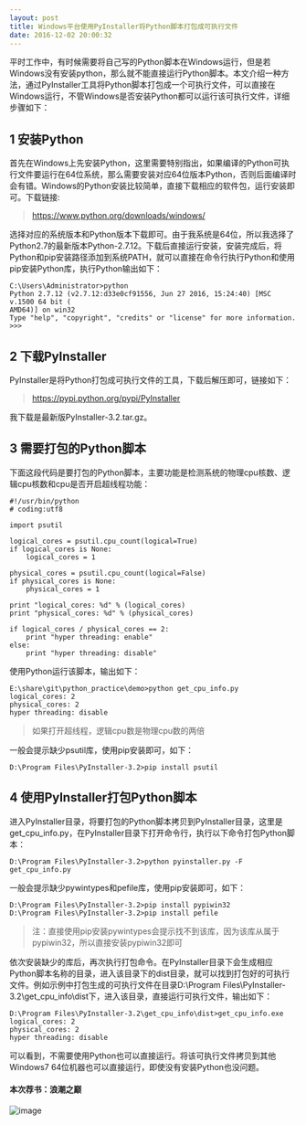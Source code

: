 ```yaml
---
layout: post
title: Windows平台使用PyInstaller将Python脚本打包成可执行文件
date: 2016-12-02 20:00:32
---
```


平时工作中，有时候需要将自己写的Python脚本在Windows运行，但是若Windows没有安装python，那么就不能直接运行Python脚本。本文介绍一种方法，通过PyInstaller工具将Python脚本打包成一个可执行文件，可以直接在Windows运行，不管Windows是否安装Python都可以运行该可执行文件，详细步骤如下：

## 1 安装Python

首先在Windows上先安装Python，这里需要特别指出，如果编译的Python可执行文件要运行在64位系统，那么需要安装对应64位版本Python，否则后面编译时会有错。Windows的Python安装比较简单，直接下载相应的软件包，运行安装即可。下载链接:

>https://www.python.org/downloads/windows/

选择对应的系统版本和Python版本下载即可。由于我系统是64位，所以我选择了Python2.7的最新版本Python-2.7.12。下载后直接运行安装，安装完成后，将Python和pip安装路径添加到系统PATH，就可以直接在命令行执行Python和使用pip安装Python库，执行Python输出如下：

```
C:\Users\Administrator>python
Python 2.7.12 (v2.7.12:d33e0cf91556, Jun 27 2016, 15:24:40) [MSC v.1500 64 bit (
AMD64)] on win32
Type "help", "copyright", "credits" or "license" for more information.
>>>
```

## 2 下载PyInstaller

PyInstaller是将Python打包成可执行文件的工具，下载后解压即可，链接如下：

> https://pypi.python.org/pypi/PyInstaller

我下载是最新版PyInstaller-3.2.tar.gz。

## 3 需要打包的Python脚本

下面这段代码是要打包的Python脚本，主要功能是检测系统的物理cpu核数、逻辑cpu核数和cpu是否开启超线程功能：

```
#!/usr/bin/python
# coding:utf8

import psutil

logical_cores = psutil.cpu_count(logical=True)
if logical_cores is None:
    logical_cores = 1

physical_cores = psutil.cpu_count(logical=False)
if physical_cores is None:
    physical_cores = 1

print "logical_cores: %d" % (logical_cores)
print "physical_cores: %d" % (physical_cores)

if logical_cores / physical_cores == 2:
    print "hyper threading: enable"
else:
    print "hyper threading: disable"
```

使用Python运行该脚本，输出如下：

```
E:\share\git\python_practice\demo>python get_cpu_info.py
logical_cores: 2
physical_cores: 2
hyper threading: disable
```

>如果打开超线程，逻辑cpu数是物理cpu数的两倍

一般会提示缺少psutil库，使用pip安装即可，如下：

```
D:\Program Files\PyInstaller-3.2>pip install psutil
```

## 4 使用PyInstaller打包Python脚本

进入PyInstaller目录，将要打包的Python脚本拷贝到PyInstaller目录，这里是get_cpu_info.py，在PyInstaller目录下打开命令行，执行以下命令打包Python脚本：

```
D:\Program Files\PyInstaller-3.2>python pyinstaller.py -F get_cpu_info.py
```

一般会提示缺少pywintypes和pefile库，使用pip安装即可，如下：

```
D:\Program Files\PyInstaller-3.2>pip install pypiwin32
D:\Program Files\PyInstaller-3.2>pip install pefile
```

>注：直接使用pip安装pywintypes会提示找不到该库，因为该库从属于pypiwin32，所以直接安装pypiwin32即可

依次安装缺少的库后，再次执行打包命令。在PyInstaller目录下会生成相应Python脚本名称的目录，进入该目录下的dist目录，就可以找到打包好的可执行文件。例如示例中打包生成的可执行文件在目录D:\Program Files\PyInstaller-3.2\get_cpu_info\dist下，进入该目录，直接运行可执行文件，输出如下：

```
D:\Program Files\PyInstaller-3.2\get_cpu_info\dist>get_cpu_info.exe
logical_cores: 2
physical_cores: 2
hyper threading: disable
```

可以看到，不需要使用Python也可以直接运行。将该可执行文件拷贝到其他Windows7 64位机器也可以直接运行，即使没有安装Python也没问题。

#### 本次荐书：浪潮之巅

![image](https://img13.360buyimg.com/n1/s200x200_jfs/t2989/330/600268845/199619/83eb7938/5760cf7bN08055a66.jpg)

